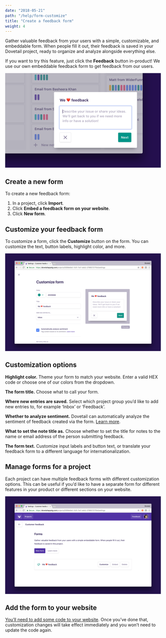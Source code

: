 ```yaml
---
date: "2018-05-21"
path: "/help/form-customize"
title: "Create a feedback form"
weight: 4
---
```


Gather valuable feedback from your users with a simple, customizable, and embeddable form. When people fill it out, their feedback is saved in your Dovetail project, ready to organize and analyze alongside everything else.

If you want to try this feature, just click the **Feedback** button in-product! We use our own embeddable feedback form to get feedback from our users.

![Screenshot of the customizable, embeddable feedback form in Dovetail](./form.png)

## Create a new form

To create a new feedback form:

1.  In a project, click **Import**.
1.  Click **Embed a feedback form on your website**.
1.  Click **New form**.

## Customize your feedback form

To customize a form, click the **Customize** button on the form. You can customize the text, button labels, highlight color, and more.

![Screenshot of the form customize screen in Dovetail](./customize-form.png)

## Customization options

**Highlight color.** Theme your form to match your website. Enter a valid HEX code or choose one of our colors from the dropdown.

**The form title.** Choose what to call your form.

**Where new entries are saved.** Select which project group you’d like to add new entries to, for example ‘Inbox’ or ‘Feedback’.

**Whether to analyze sentiment.** Dovetail can automatically analyze the sentiment of feedback created via the form. [Learn more]().

**What to set the note title as.** Choose whether to set the title for notes to the name or email address of the person submitting feedback.

**The form text.** Customize input labels and button text, or translate your feedback form to a different language for internationalization.

## Manage forms for a project

Each project can have multiple feedback forms with different customization options. This can be useful if you’d like to have a separate form for different features in your product or different sections on your website.

![Screenshot of the form list screen in Dovetail](./manage-forms.png)

## Add the form to your website

[You’ll need to add some code to your website](/help/form-code). Once you’ve done that, customization changes will take effect immediately and you won’t need to update the code again.
